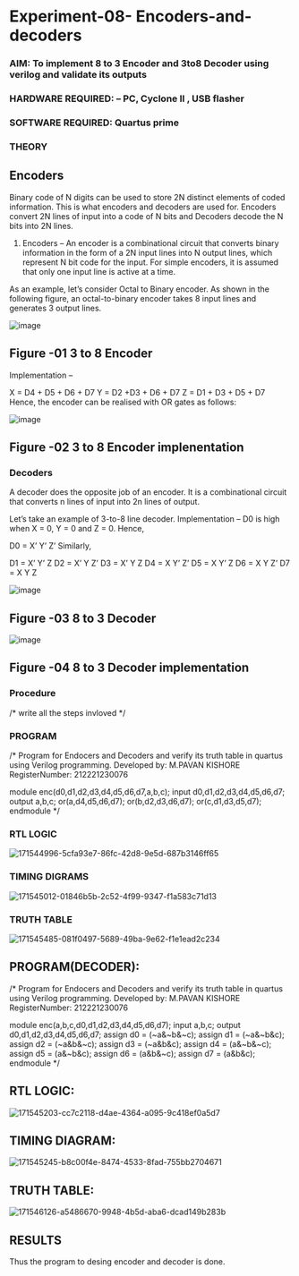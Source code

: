 # Experiment-08- Encoders-and-decoders 
### AIM: To implement 8 to 3 Encoder and  3to8 Decoder using verilog and validate its outputs
### HARDWARE REQUIRED:  – PC, Cyclone II , USB flasher
### SOFTWARE REQUIRED:   Quartus prime
### THEORY 

## Encoders
Binary code of N digits can be used to store 2N distinct elements of coded information. This is what encoders and decoders are used for. Encoders convert 2N lines of input into a code of N bits and Decoders decode the N bits into 2N lines.

1. Encoders –
An encoder is a combinational circuit that converts binary information in the form of a 2N input lines into N output lines, which represent N bit code for the input. For simple encoders, it is assumed that only one input line is active at a time.

As an example, let’s consider Octal to Binary encoder. As shown in the following figure, an octal-to-binary encoder takes 8 input lines and generates 3 output lines.

![image](https://user-images.githubusercontent.com/36288975/171543588-bc0746df-a173-4b35-989e-5fb7d385fe8a.png)
## Figure -01 3 to 8 Encoder 


Implementation –

X = D4 + D5 + D6 + D7
Y = D2 +D3 + D6 + D7
Z = D1 + D3 + D5 + D7 
Hence, the encoder can be realised with OR gates as follows:


![image](https://user-images.githubusercontent.com/36288975/171543740-68403b82-aa93-4c98-9343-f32b14885a2e.png)
## Figure -02 3 to 8 Encoder implenentation 

 ### Decoders 
A decoder does the opposite job of an encoder. It is a combinational circuit that converts n lines of input into 2n lines of output.

Let’s take an example of 3-to-8 line decoder.
Implementation –
D0 is high when X = 0, Y = 0 and Z = 0. Hence,

D0 = X’ Y’ Z’ 
Similarly,

D1 = X’ Y’ Z
D2 = X’ Y Z’
D3 = X’ Y Z
D4 = X Y’ Z’
D5 = X Y’ Z
D6 = X Y Z’
D7 = X Y Z 


![image](https://user-images.githubusercontent.com/36288975/171543978-ee2d0671-2846-40a1-8705-507fd6287a49.png)
## Figure -03 8 to 3 Decoder 



![image](https://user-images.githubusercontent.com/36288975/171543866-5a6eace6-8683-49d7-9c4f-a7cb30ec3035.png)
## Figure -04 8 to 3 Decoder implementation 

### Procedure
/* write all the steps invloved */



### PROGRAM 
/*
Program for Endocers and Decoders  and verify its truth table in quartus using Verilog programming.
Developed by: M.PAVAN KISHORE
RegisterNumber:  212221230076

module enc(d0,d1,d2,d3,d4,d5,d6,d7,a,b,c);
input d0,d1,d2,d3,d4,d5,d6,d7;
output a,b,c;
or(a,d4,d5,d6,d7);
or(b,d2,d3,d6,d7);
or(c,d1,d3,d5,d7);
endmodule
*/






### RTL LOGIC  

![171544996-5cfa93e7-86fc-42d8-9e5d-687b3146ff65](https://user-images.githubusercontent.com/94154941/171629283-1217b90b-6f37-44e5-9869-56462ea3afc4.png)







### TIMING DIGRAMS  

![171545012-01846b5b-2c52-4f99-9347-f1a583c71d13](https://user-images.githubusercontent.com/94154941/171629291-06a1e109-b511-4aba-91c7-dc4819a4bc43.jpeg)




### TRUTH TABLE 

![171545485-081f0497-5689-49ba-9e62-f1e1ead2c234](https://user-images.githubusercontent.com/94154941/171629299-c95d5d71-54b0-4e76-aa0a-dc1bef8399c6.png)


## PROGRAM(DECODER):
/*
Program for Endocers and Decoders  and verify its truth table in quartus using Verilog programming.
Developed by: M.PAVAN KISHORE
RegisterNumber:  212221230076


module enc(a,b,c,d0,d1,d2,d3,d4,d5,d6,d7);
input a,b,c;
output d0,d1,d2,d3,d4,d5,d6,d7;
assign d0 = (~a&~b&~c);
assign d1 = (~a&~b&c);
assign d2 = (~a&b&~c);
assign d3 = (~a&b&c);
assign d4 = (a&~b&~c);
assign d5 = (a&~b&c);
assign d6 = (a&b&~c);
assign d7 = (a&b&c);
endmodule
*/
## RTL LOGIC:
![171545203-cc7c2118-d4ae-4364-a095-9c418ef0a5d7](https://user-images.githubusercontent.com/94154941/171629735-9d083518-95df-4b9b-9c64-ad6fd1bda5f5.png)


## TIMING DIAGRAM:
![171545245-b8c00f4e-8474-4533-8fad-755bb2704671](https://user-images.githubusercontent.com/94154941/171629738-90d7ebdc-569c-4b82-8579-d2aa7a16e103.png)


## TRUTH TABLE:
![171546126-a5486670-9948-4b5d-aba6-dcad149b283b](https://user-images.githubusercontent.com/94154941/171629745-ceb58cd7-708b-4661-8b72-153d6d6102dd.png)


## RESULTS
Thus the program to desing encoder and decoder is done.
